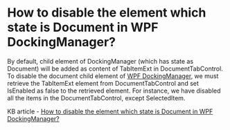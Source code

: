 # How to disable the element which state is Document in WPF DockingManager?

By default, child element of DockingManager (which has state as Document) will be added as content of TabItemExt in DocumentTabControl. To disable the document child element of [WPF DockingManager](https://www.syncfusion.com/wpf-controls/docking), we must retrieve the TabItemExt element from DocumentTabControl and set IsEnabled as false to the retrieved element. For instance, we have disabled all the items in the DocumentTabControl, except SelectedItem.

KB article - [How to disable the element which state is Document in WPF DockingManager?](https://www.syncfusion.com/kb/8657/how-to-disable-the-element-which-state-is-document-in-wpf-dockingmanager)
